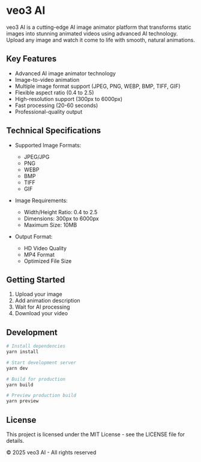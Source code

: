 # veo3 AI

veo3 AI is a cutting-edge AI image animator platform that transforms static images into stunning animated videos using advanced AI technology. Upload any image and watch it come to life with smooth, natural animations.

## Key Features

- Advanced AI image animator technology
- Image-to-video animation
- Multiple image format support (JPEG, PNG, WEBP, BMP, TIFF, GIF)
- Flexible aspect ratio (0.4 to 2.5)
- High-resolution support (300px to 6000px)
- Fast processing (20-60 seconds)
- Professional-quality output

## Technical Specifications

- Supported Image Formats:
  - JPEG/JPG
  - PNG
  - WEBP
  - BMP
  - TIFF
  - GIF

- Image Requirements:
  - Width/Height Ratio: 0.4 to 2.5
  - Dimensions: 300px to 6000px
  - Maximum Size: 10MB

- Output Format:
  - HD Video Quality
  - MP4 Format
  - Optimized File Size

## Getting Started

1. Upload your image
2. Add animation description
3. Wait for AI processing
4. Download your video

## Development

```bash
# Install dependencies
yarn install

# Start development server
yarn dev

# Build for production
yarn build

# Preview production build
yarn preview
```

## License

This project is licensed under the MIT License - see the LICENSE file for details.

© 2025 veo3 AI - All rights reserved
